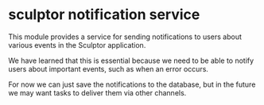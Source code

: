 # sculptor notification service

This module provides a service for sending notifications to users about various events in the Sculptor application.

We have learned that this is essential because we need to be able to notify users about important events, such as when an error occurs.

For now we can just save the notifications to the database, but in the future we may want tasks to deliver them via other channels.
